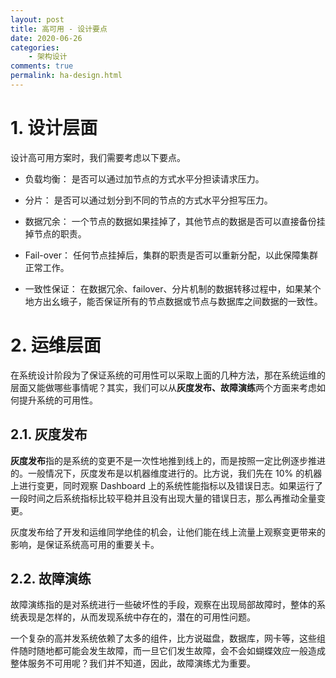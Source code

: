 ```yaml
---
layout: post
title: 高可用 - 设计要点
date: 2020-06-26
categories:
    - 架构设计
comments: true
permalink: ha-design.html
---
```


# 1. 设计层面

设计高可用方案时，我们需要考虑以下要点。

- 负载均衡： 是否可以通过加节点的方式水平分担读请求压力。

- 分片： 是否可以通过划分到不同的节点的方式水平分担写压力。

- 数据冗余： 一个节点的数据如果挂掉了，其他节点的数据是否可以直接备份挂掉节点的职责。

- Fail-over： 任何节点挂掉后，集群的职责是否可以重新分配，以此保障集群正常工作。

- 一致性保证： 在数据冗余、failover、分片机制的数据转移过程中，如果某个地方出幺蛾子，能否保证所有的节点数据或节点与数据库之间数据的一致性。

# 2. 运维层面

在系统设计阶段为了保证系统的可用性可以采取上面的几种方法，那在系统运维的层面又能做哪些事情呢？其实，我们可以从**灰度发布、故障演练**两个方面来考虑如何提升系统的可用性。

## 2.1. 灰度发布

**灰度发布**指的是系统的变更不是一次性地推到线上的，而是按照一定比例逐步推进的。一般情况下，灰度发布是以机器维度进行的。比方说，我们先在 10% 的机器上进行变更，同时观察 Dashboard 上的系统性能指标以及错误日志。如果运行了一段时间之后系统指标比较平稳并且没有出现大量的错误日志，那么再推动全量变更。

灰度发布给了开发和运维同学绝佳的机会，让他们能在线上流量上观察变更带来的影响，是保证系统高可用的重要关卡。

## 2.2. 故障演练

故障演练指的是对系统进行一些破坏性的手段，观察在出现局部故障时，整体的系统表现是怎样的，从而发现系统中存在的，潜在的可用性问题。

一个复杂的高并发系统依赖了太多的组件，比方说磁盘，数据库，网卡等，这些组件随时随地都可能会发生故障，而一旦它们发生故障，会不会如蝴蝶效应一般造成整体服务不可用呢？我们并不知道，因此，故障演练尤为重要。


